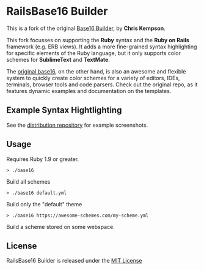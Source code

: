 # RailsBase16 Builder
This is a fork of the original [Base16 Builder](https://github.com/chriskempson/base16-builder), by **Chris Kempson**.  

This fork focusses on supporting the **Ruby** syntax and the **Ruby on Rails** framework (e.g. ERB views).
It adds a more fine-grained syntax highlighting for specific elements of the Ruby language, but it only supports color schemes for **SublimeText** and **TextMate**.  

The [original base16](https://github.com/chriskempson/base16), on the other hand, is also an awesome and flexible system to quickly create color schemes for a variety of editors, IDEs, terminals, browser tools and code parsers. Check out the original repo, as it features dynamic examples and documentation on the templates.  

## Example Syntax Hightlighting

See the [distribution repository](https://github.com/tompave/rails_base_16) for example screenshots.


## Usage

Requires Ruby 1.9 or greater.

    > ./base16
Build all schemes

    > ./base16 default.yml
Build only the "default" theme

    > ./base16 https://awesome-schemes.com/my-scheme.yml
Build a scheme stored on some webspace.


## License
RailsBase16 Builder is released under the [MIT License](https://github.com/tompave/RailsBase16-builder/blob/master/LICENSE.md)
